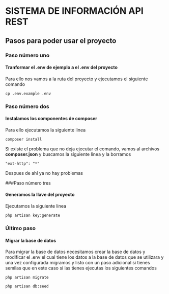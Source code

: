# SISTEMA DE INFORMACIÓN API REST

## Pasos para poder usar el proyecto

### Paso número uno
#### Tranformar el .env de ejemplo a el .env del proyecto
Para ello nos vamos a la ruta del proyecto y ejecutamos el siguiente comando
```
cp .env.example .env
```
### Paso número dos
#### Instalamos los componentes de composer
Para ello ejecutamos la siguiente linea
```
composer install
```
Si existe el problema que no deja ejecutar el comando, vamos al archivos **composer.json**
y buscamos la siguiente linea y la borramos
```
"ext-http": "*"
```
Despues de ahí ya no hay problemas

###Paso número tres
#### Generamos la llave del proyecto
Ejecutamos la siguiente linea
```
php artisan key:generate
```

### Último paso
#### Migrar la base de datos
Para migrar la base de datos necesitamos crear la base de datos y modificar el .env el cual tiene los datos a la base de datos
que se utilizara y una vez configurada migramos y listo con un paso adicional si tienes semilas que en este caso si las tienes ejecutas los siguientes
comandos

```
php artisan migrate

php artisan db:seed
```
